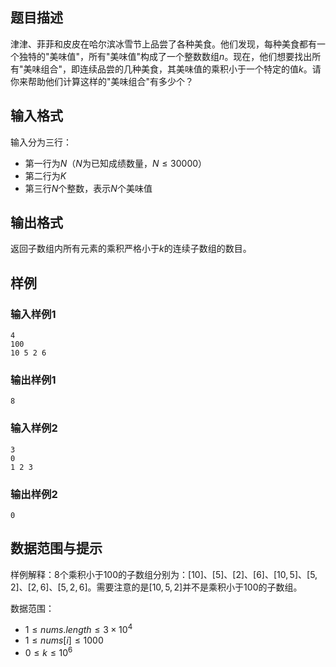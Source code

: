 ## 题目描述
津津、菲菲和皮皮在哈尔滨冰雪节上品尝了各种美食。他们发现，每种美食都有一个独特的"美味值"，所有"美味值"构成了一个整数数组$n$。现在，他们想要找出所有"美味组合"，即连续品尝的几种美食，其美味值的乘积小于一个特定的值$k$。请你来帮助他们计算这样的"美味组合"有多少个？

## 输入格式
输入分为三行：
- 第一行为$N$（$N$为已知成绩数量，$N \leq 30000$）
- 第二行为$K$
- 第三行$N$个整数，表示$N$个美味值

## 输出格式
返回子数组内所有元素的乘积严格小于$k$的连续子数组的数目。

## 样例

### 输入样例1
```
4
100
10 5 2 6
```

### 输出样例1
```
8
```

### 输入样例2
```
3
0
1 2 3
```

### 输出样例2
```
0
```

## 数据范围与提示
样例解释：8个乘积小于100的子数组分别为：$[10]$、$[5]$、$[2]$、$[6]$、$[10,5]$、$[5,2]$、$[2,6]$、$[5,2,6]$。需要注意的是$[10,5,2]$并不是乘积小于100的子数组。

数据范围：
- $1 \leq nums.length \leq 3 \times 10^4$
- $1 \leq nums[i] \leq 1000$
- $0 \leq k \leq 10^6$

